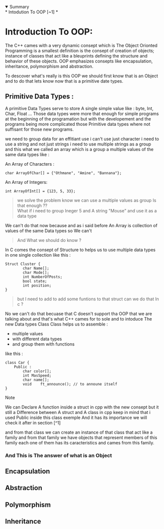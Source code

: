 <details open>
<summary> Summary </summary>
* Intodution To OOP [~1]
* 


# Introduction To OOP:

The C++ cames with a very dynamic consept which is The Object Orionted Programming is a smallest definition
is the consept of creation of objects; instance of classes that act like a bleuprints defining the structure
and behavior of these objects. OOP emphasizes consepts like encapsulation, inheritance, polymorphism and 
abstraction.

To descover what's really is this OOP we should first know that is an Object and to do that lets know now that is a primitive date types.

## Primitive Data Types :

A primitive Data Types serve to store A single simple value like : byte, Int, Char, Float ...
Those data types were more that enough for simple programs at the beginning of the programation
but with the developement and the programs being more complicated those Primitive data types where not suffisant for those new programs.

we need to group data for an effitiant use i can't use just character i need to use a string and not just strings i need to use multiple strings as a group and this what we called an array which is a group a multiple values of the same data types like : <br>

An Array of Characters :
```
char ArrayOfChar[] = {"Othmane", "Amine", "Bannana"};
```

An Array of Integers:

```
int ArrayOfInt[] = {123, 5, 33};
```

> we solve the problem know we can use a multiple values as group Is that enough ?? <br>
> What if i need to group Ineger 5 and A string "Mouse" and use it as a data type 

We can't do that now because and as i said before An Array is collection of values of the same Data types so We can't 

> And What we should do know ?

In C comes the consept of Structure to helps us to use multiple data types in one single collection like this :
```
Struct Cluster {
        char Name[];
        char Mode[];
        int NumberOfPosts;
        bool state;
        int position;
}
```
> but I need to add to add some funtions to that struct can we do that In c ?

No we can't do that becuase that C doesn't support tha OOP that we are talking about and that's what C++ cames for to sole and to intoduce The new Data types Class
Class helps us to assemble :

- multiple values 
- with different data types
- and group them with functions

like this :
```
class Car {
    Public :
        char color[];
        int MasSpeed;
        char name[];
        void    ft_announce(); // to announe itself
}
```

> [!Note]
> We can Declare A function inside a struct in cpp with the new consept but it still a Difference between A struct and A class in cpp keep in mind that i used Public inside this class exemple And it has its importance we will check it after in section [^1]

and from that class we can create an instance of that class that act like a family and from that family we have objects that represent members of this family each one of them has its caracteristics and cames from this family.

### And This is The answer of what is an Object


## Encapsulation

## Abstraction

## Polymorphism

## Inheritance








